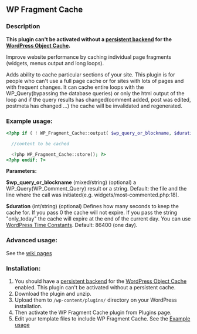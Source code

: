 ## WP Fragment Cache

### Description
**This plugin can't be activated without a [persistent backend](https://codex.wordpress.org/Class_Reference/WP_Object_Cache#Persistent_Cache_Plugins) for the [WordPress Object Cache](https://codex.wordpress.org/Class_Reference/WP_Object_Cache).**

Improve website performance by caching individual page fragments (widgets, menus output and long loops).

Adds ability to cache particular sections of your site. This plugin is for people who can't use a full page cache or for sites with lots of pages and with frequent changes.
It can cache entire loops with the WP_Query(bypassing the database queries) or only the html output of the loop and if the query results has changed(comment added, post was edited, postmeta has changed ...) the cache will be invalidated and regenerated.

### Example usage:

```php
<?php if ( ! WP_Fragment_Cache::output( $wp_query_or_blockname, $duration ) ): ?>

  //content to be cached

  <?php WP_Fragment_Cache::store(); ?>
<?php endif; ?>
```

**Parameters:**

**$wp_query_or_blockname**
(mixed/string) (optional) a WP_Query(WP_Comment_Query) result or a string.
Default: the file and the line where the call was initiated(e.g. widgets/most-commented.php:18).

**$duration**
(int/string) (optional) Defines how many seconds to keep the cache for. If you pass 0 the cache will not expire. If you pass  the string "only_today" the cache will expire at the end of the current day. You can use [WordPress Time Constants](http://codex.wordpress.org/Transients_API#Using_Time_Constants).
Default: 86400 (one day).

### Advanced usage:
See the [wiki pages](https://github.com/mariuspass/wp-fragment-cache/wiki)

### Installation:
1. You should have a [persistent backend](https://codex.wordpress.org/Class_Reference/WP_Object_Cache#Persistent_Cache_Plugins) for the [WordPress Object Cache](https://codex.wordpress.org/Class_Reference/WP_Object_Cache) enabled. This plugin can't be activated without a persistent cache.
1. Download the plugin and unzip.
1. Upload them to `/wp-content/plugins/` directory on your WordPress installation.
1. Then activate the WP Fragment Cache plugin from Plugins page.
1. Edit your template files to include WP Fragment Cache. See the [Example usage](#example-usage)
